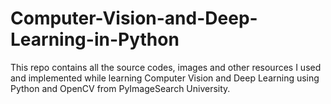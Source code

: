 # Computer-Vision-and-Deep-Learning-in-Python
This repo contains all the source codes, images and other resources I used and implemented while learning Computer Vision and Deep Learning using Python and OpenCV from PyImageSearch University.
